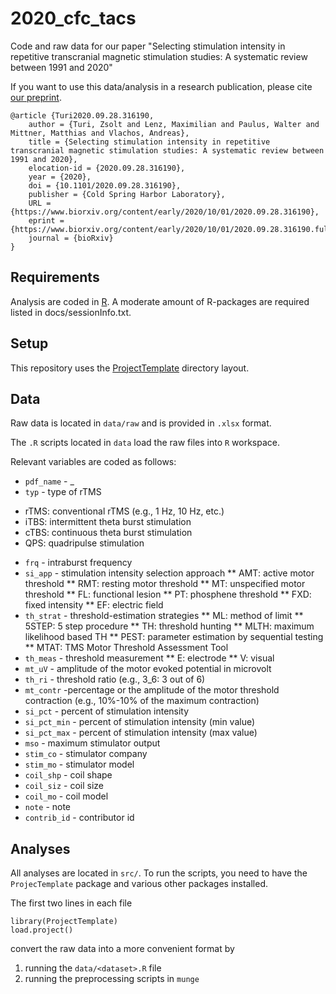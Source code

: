 # 2020_cfc_tacs
Code and raw data for our paper "Selecting stimulation intensity in repetitive transcranial magnetic stimulation studies: A systematic review between 1991 and 2020"

If you want to use this data/analysis in a research publication, please cite [our preprint](https://www.biorxiv.org/content/10.1101/2020.09.28.316190v1).

~~~{bibtex}
@article {Turi2020.09.28.316190,
	author = {Turi, Zsolt and Lenz, Maximilian and Paulus, Walter and Mittner, Matthias and Vlachos, Andreas},
	title = {Selecting stimulation intensity in repetitive transcranial magnetic stimulation studies: A systematic review between 1991 and 2020},
	elocation-id = {2020.09.28.316190},
	year = {2020},
	doi = {10.1101/2020.09.28.316190},
	publisher = {Cold Spring Harbor Laboratory},
	URL = {https://www.biorxiv.org/content/early/2020/10/01/2020.09.28.316190},
	eprint = {https://www.biorxiv.org/content/early/2020/10/01/2020.09.28.316190.full.pdf},
	journal = {bioRxiv}
}
~~~

## Requirements

Analysis are coded in [R](http://r-project.org). 
A moderate amount of R-packages are required listed in docs/sessionInfo.txt. 

## Setup

This repository uses the
[ProjectTemplate](http://projecttemplate.net/) directory layout. 

## Data

Raw data is located in `data/raw` and is provided in `.xlsx` format.

The `.R` scripts located in `data` load the raw files into `R` workspace.

Relevant variables are coded as follows:

* `pdf_name` - <first author>_<year of publication>_<journal abbreviation>_<pubmed id>
* `typ` - type of rTMS
- rTMS: conventional rTMS (e.g., 1 Hz, 10 Hz, etc.)
- iTBS: intermittent theta burst stimulation
- cTBS: continuous theta burst stimulation 
- QPS: quadripulse stimulation
* `frq` - intraburst frequency 
* `si_app` - stimulation intensity selection approach 
** AMT: active motor threshold
** RMT: resting motor threshold
** MT: unspecified motor threshold
** FL: functional lesion
** PT: phosphene threshold
** FXD: fixed intensity
** EF: electric field
* `th_strat` - threshold-estimation strategies 
** ML: method of limit
** 5STEP: 5 step procedure
** TH: threshold hunting
** MLTH: maximum likelihood based TH
** PEST: parameter estimation by sequential testing
** MTAT: TMS Motor Threshold Assessment Tool
* `th_meas` - threshold measurement 
** E: electrode
** V: visual
* `mt_uV` - amplitude of the motor evoked potential in microvolt 
* `th_ri` - threshold ratio (e.g., 3_6: 3 out of 6)
* `mt_contr` -percentage or the amplitude of the motor threshold contraction (e.g., 10%-10% of the maximum contraction)
* `si_pct` - percent of stimulation intensity
* `si_pct_min` - percent of stimulation intensity (min value)
* `si_pct_max` - percent of stimulation intensity (max value)
* `mso` - maximum stimulator output
* `stim_co` - stimulator company
* `stim_mo` - stimulator model
* `coil_shp` - coil shape
* `coil_siz` - coil size
* `coil_mo` - coil model
* `note` - note
* `contrib_id` - contributor id


## Analyses

All analyses are located in `src/`. To run the scripts, you need to
have the `ProjecTemplate` package and various other packages
installed.

The first two lines in each file
~~~{R}
library(ProjectTemplate)
load.project()
~~~
convert the raw data into a more convenient format by

1. running the `data/<dataset>.R` file
2. running the preprocessing scripts in `munge`